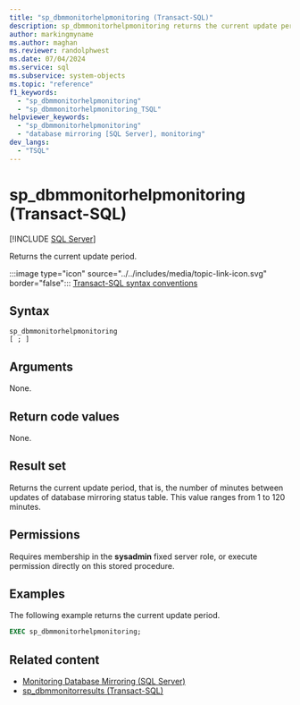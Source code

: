 ```yaml
---
title: "sp_dbmmonitorhelpmonitoring (Transact-SQL)"
description: sp_dbmmonitorhelpmonitoring returns the current update period.
author: markingmyname
ms.author: maghan
ms.reviewer: randolphwest
ms.date: 07/04/2024
ms.service: sql
ms.subservice: system-objects
ms.topic: "reference"
f1_keywords:
  - "sp_dbmmonitorhelpmonitoring"
  - "sp_dbmmonitorhelpmonitoring_TSQL"
helpviewer_keywords:
  - "sp_dbmmonitorhelpmonitoring"
  - "database mirroring [SQL Server], monitoring"
dev_langs:
  - "TSQL"
---
```

# sp_dbmmonitorhelpmonitoring (Transact-SQL)

[!INCLUDE [SQL Server](../../includes/applies-to-version/sqlserver.md)]

Returns the current update period.

:::image type="icon" source="../../includes/media/topic-link-icon.svg" border="false"::: [Transact-SQL syntax conventions](../../t-sql/language-elements/transact-sql-syntax-conventions-transact-sql.md)

## Syntax

```syntaxsql
sp_dbmmonitorhelpmonitoring
[ ; ]
```

## Arguments

None.

## Return code values

None.

## Result set

Returns the current update period, that is, the number of minutes between updates of database mirroring status table. This value ranges from 1 to 120 minutes.

## Permissions

Requires membership in the **sysadmin** fixed server role, or execute permission directly on this stored procedure.

## Examples

The following example returns the current update period.

```sql
EXEC sp_dbmmonitorhelpmonitoring;
```

## Related content

- [Monitoring Database Mirroring (SQL Server)](../../database-engine/database-mirroring/monitoring-database-mirroring-sql-server.md)
- [sp_dbmmonitorresults (Transact-SQL)](sp-dbmmonitorresults-transact-sql.md)
